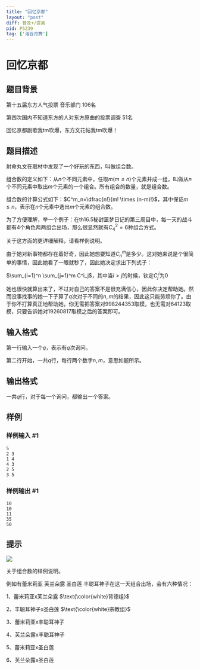```yaml
---
title: "回忆京都"
layout: "post"
diff: 普及+/提高
pid: P5239
tag: ['洛谷月赛']
---
```

# 回忆京都
## 题目背景

第十五届东方人气投票 音乐部门 106名 

第四次国内不知道东方的人对东方原曲的投票调查 51名

回忆京都副歌我tm吹爆，东方文花帖我tm吹爆！
## 题目描述

射命丸文在取材中发现了一个好玩的东西，叫做组合数。

组合数的定义如下：从$n$个不同元素中，任取$m(m \leq n)$个元素并成一组，叫做从$n$个不同元素中取出$m$个元素的一个组合。所有组合的数量，就是组合数。

组合数的计算公式如下：$C^m_n=\dfrac{n!}{m! \times (n-m)!}$，其中保证$m \leq n$，表示在$n$个元素中选出$m$个元素的组合数。

为了方便理解，举一个例子：在th16.5秘封噩梦日记的第三周目中，每一天的战斗都有$4$个角色两两组合出场，那么很显然就有$C^2_4=6$种组合方式。

关于这方面的更详细解释，请看样例说明。

由于她对新事物都存在着好奇，因此她想要知道$C^m_n$是多少。这对她来说是个很简单的事情，因此她看了一眼就秒了，因此她决定求出下列式子：

$\sum_{i=1}^n \sum_{j=1}^m C^i_j$，其中当$i>j$的时候，钦定$C^i_j$为$0$

她也很快就算出来了，不过对自己的答案不是很充满信心，因此你决定帮助她。然而没事找事的她一下子算了$q$次对于不同的$n,m$的结果，因此这只能劳烦你了。由于你不打算真正地帮助她，你无需把答案对$998244353$取模，也无需对$64123$取模，只要告诉她对$19260817$取模之后的答案即可。
## 输入格式

第一行输入一个$q$，表示有$q$次询问。

第二行开始，一共$q$行，每行两个数字$n,m$，意思如题所示。
## 输出格式

一共$q$行，对于每一个询问，都输出一个答案。
## 样例

### 样例输入 #1
```
5
2 3
1 4
4 3
2 5
3 5
```
### 样例输出 #1
```
10
10
11
35
50
```
## 提示

![](https://i.loli.net/2018/12/15/5c148dbe83f11.jpg)

关于组合数的样例说明。

例如有蕾米莉亚 芙兰朵露 圣白莲 丰聪耳神子在这一天组合出场，会有六种情况：

1、蕾米莉亚x芙兰朵露 $\text{\color{white}背德组}$

2、丰聪耳神子x圣白莲 $\text{\color{white}宗教组}$

3、蕾米莉亚x丰聪耳神子

4、芙兰朵露x丰聪耳神子

5、蕾米莉亚x圣白莲

6、芙兰朵露x圣白莲
